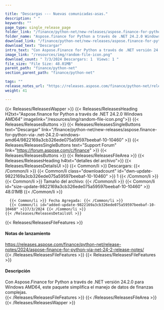 ```yaml
---

title: "Descargas --- Nuevas comunicadas-asas."
description: " "
keywords: ""
page_type: single_release_page
folder_link: "/finance/python-net/new-releases/aspose.finance-for-python-via-.net-24.2.0-windows-amd64/"
folder_name: "Aspose.finance for Python a través de .NET 24.2.0 Windows AMD64"
download_link: "/finance/python-net/new-releases/aspose.finance-for-python-via-.net-24.2.0-windows-amd64/9822169a3cb326ede075a59597beebaf-10-10460"
download_text: "Descargar"
intro_text: "Con Aspose.Finance for Python a través de .NET versión 24.2.0 para Windows AMD64, este paquete simplifica el manejo de datos de finanzas complejas."
image_link: "/resources/img/random-file-icon.png"
download_count: " 7/3/2024 Descargars: 1  Views: 1 "
file_size: "File Size: 48.01MB"
parent_path: "finance/python-net"
section_parent_path: "finance/python-net"

tags: ""
release_notes_url: "https://releases.aspose.com/finance/python-net/release-notes/2024/aspose-finance-for-python-via-net-24-2-release-notes/"
weight: 41

---
```


{{< Releases/ReleasesWapper >}}
  {{< Releases/ReleasesHeading H2txt="Aspose.finance for Python a través de .NET 24.2.0 Windows AMD64" imagelink="/resources/img/random-file-icon.png">}}
  {{< Releases/ReleasesButtons >}}
    {{< Releases/ReleasesSingleButtons text="Descargar" link="/finance/python-net/new-releases/aspose.finance-for-python-via-.net-24.2.0-windows-amd64/9822169a3cb326ede075a59597beebaf-10-10460" >}}
    {{< Releases/ReleasesSingleButtons text="Support Forum" link="https://forum.aspose.com/c/finance" >}}
  {{< Releases/ReleasesButtons >}}
  {{< Releases/ReleasesFileArea >}}
    {{< Releases/ReleasesHeading h4txt="detalles del archivo">}}
    {{< Releases/ReleasesDetailsUl >}}
      {{< Common/li >}} Descargars: {{< /Common/li >}}
      {{< Common/li class="downloadcount" id="dwn-update-9822169a3cb326ede075a59597beebaf-10-10460" >}} 1 {{< /Common/li >}}
      {{< Common/li >}} Tamaño del archivo: {{< /Common/li >}}
      {{< Common/li id="size-update-9822169a3cb326ede075a59597beebaf-10-10460" >}} 48.01MB {{< /Common/li >}}

      {{< Common/li >}} Fecha Agregada: {{< /Common/li >}}
      {{< Common/li id="added-update-9822169a3cb326ede075a59597beebaf-10-10460" >}}7/3/2024 {{< /Common/li >}}
    {{< /Releases/ReleasesDetailsUl >}}

  {{< Releases/ReleasesFileFeatures >}}
      <h4>Notas de lanzamiento</h4><div><a href='https://releases.aspose.com/finance/python-net/release-notes/2024/aspose-finance-for-python-via-net-24-2-release-notes/'>https://releases.aspose.com/finance/python-net/release-notes/2024/aspose-finance-for-python-via-net-24-2-release-notes/</a></div>
  {{< /Releases/ReleasesFileFeatures >}}
  {{< Releases/ReleasesFileFeatures >}}
      <h4>Descripción</h4><div class="HTMLDescription">Con Aspose.Finance for Python a través de .NET versión 24.2.0 para Windows AMD64, este paquete simplifica el manejo de datos de finanzas complejas.</div>
  {{< /Releases/ReleasesFileFeatures >}}
 {{< /Releases/ReleasesFileArea >}}
{{< /Releases/ReleasesWapper >}}


